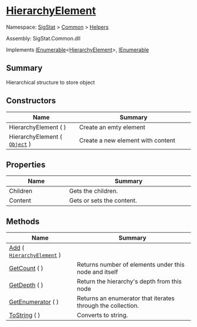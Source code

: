 # [HierarchyElement](./HierarchyElement.md)

Namespace: [SigStat]() > [Common](./../README.md) > [Helpers](./README.md)

Assembly: SigStat.Common.dll

Implements [IEnumerable](https://docs.microsoft.com/en-us/dotnet/api/System.Collections.Generic.IEnumerable-1)\<[HierarchyElement](./HierarchyElement.md)>, [IEnumerable](https://docs.microsoft.com/en-us/dotnet/api/System.Collections.IEnumerable)

## Summary
Hierarchical structure to store object

## Constructors

| Name<div><a href="#"><img width=200></a></div> | Summary<div><a href="#"><img width=475></a></div> | 
| --- | --- | 
| HierarchyElement (  ) | Create an emty element | 
| HierarchyElement ( [`Object`](https://docs.microsoft.com/en-us/dotnet/api/System.Object) ) | Create a new element with content | 


## Properties

| Name<div><a href="#"><img width=200></a></div> | Summary<div><a href="#"><img width=475></a></div> | 
| --- | --- | 
| Children | Gets the children. | 
| Content | Gets or sets the content. | 


## Methods

| Name<div><a href="#"><img width=200></a></div> | Summary<div><a href="#"><img width=475></a></div> | 
| --- | --- | 
| [Add](./Methods/HierarchyElement--Add.md) ( [`HierarchyElement`](./HierarchyElement.md) ) |  | 
| [GetCount](./Methods/HierarchyElement--GetCount.md) (  ) | Returns number of elements under this node and itself | 
| [GetDepth](./Methods/HierarchyElement--GetDepth.md) (  ) | Return the hierarchy's depth from this node | 
| [GetEnumerator](./Methods/HierarchyElement--GetEnumerator.md) (  ) | Returns an enumerator that iterates through the collection. | 
| [ToString](./Methods/HierarchyElement--ToString.md) (  ) | Converts to string. | 


